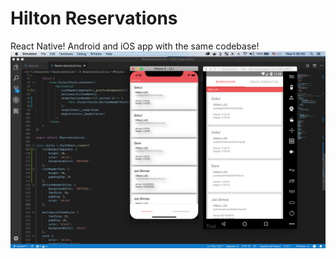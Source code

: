 # Hilton Reservations

React Native! Android and iOS app with the same codebase!
![](docs/img/react-native-hilton-Reservations.png)